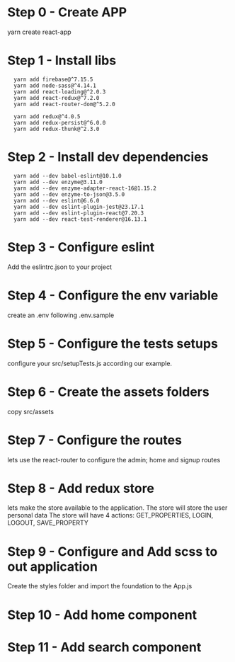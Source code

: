 # Step 0 - Create APP
  yarn create react-app

# Step 1 - Install libs

```
  yarn add firebase@^7.15.5
  yarn add node-sass@^4.14.1
  yarn add react-loading@^2.0.3
  yarn add react-redux@^7.2.0
  yarn add react-router-dom@^5.2.0

  yarn add redux@^4.0.5
  yarn add redux-persist@^6.0.0
  yarn add redux-thunk@^2.3.0
```

# Step 2 - Install dev dependencies

```
  yarn add --dev babel-eslint@10.1.0
  yarn add --dev enzyme@3.11.0
  yarn add --dev enzyme-adapter-react-16@1.15.2
  yarn add --dev enzyme-to-json@3.5.0
  yarn add --dev eslint@6.6.0
  yarn add --dev eslint-plugin-jest@23.17.1
  yarn add --dev eslint-plugin-react@7.20.3
  yarn add --dev react-test-renderer@16.13.1
```

# Step 3 - Configure eslint
  Add the eslintrc.json to your project

# Step 4 - Configure the env variable
  create an .env following .env.sample

# Step 5 - Configure the tests setups
  configure your src/setupTests.js according our example.

# Step 6 - Create the assets folders
  copy src/assets

# Step 7 - Configure the routes
  lets use the react-router to configure the admin; home and signup routes

# Step 8 - Add redux store
  lets make the store available to the application.
  The store will store the user personal data
  The store will have 4 actions: GET_PROPERTIES, LOGIN, LOGOUT, SAVE_PROPERTY

# Step 9 - Configure and Add scss to out application
  Create the styles folder and import the foundation to the App.js


# Step 10 - Add home component

# Step 11 - Add search component
